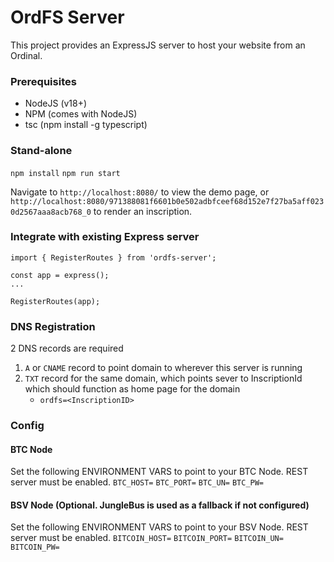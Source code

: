 # OrdFS Server

This project provides an ExpressJS server to host your website from an Ordinal.

### Prerequisites
- NodeJS (v18+)
- NPM (comes with NodeJS)
- tsc (npm install -g typescript)

### Stand-alone
`npm install`
`npm run start`

Navigate to `http://localhost:8080/` to view the demo page, or `http://localhost:8080/971388081f6601b0e502adbfceef68d152e7f27ba5aff0230d2567aaa8acb768_0` to render an inscription.

### Integrate with existing Express server
```
import { RegisterRoutes } from 'ordfs-server';

const app = express();
...

RegisterRoutes(app);
```

### DNS Registration
2 DNS records are required

1. `A` or `CNAME` record to point domain to wherever this server is running
2. `TXT` record for the same domain, which points sever to InscriptionId which should function as home page for the domain
   - `ordfs=<InscriptionID>` 


### Config
#### BTC Node
Set the following ENVIRONMENT VARS to point to your BTC Node. REST server must be enabled.
`BTC_HOST=`
`BTC_PORT=`
`BTC_UN=`
`BTC_PW=`

#### BSV Node (Optional. JungleBus is used as a fallback if not configured)
Set the following ENVIRONMENT VARS to point to your BSV Node. REST server must be enabled.
`BITCOIN_HOST=`
`BITCOIN_PORT=`
`BITCOIN_UN=`
`BITCOIN_PW=`